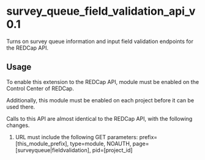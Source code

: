 # survey_queue_field_validation_api_v0.1
Turns on survey queue information and input field validation endpoints for the REDCap API.

## Usage
To enable this extension to the REDCap API, module must be enabled on the Control Center of REDCap.

Additionally, this module must be enabled on each project before it can be used there.

Calls to this API are almost identical to the REDCap API, with the following changes.
1. URL must include the following GET parameters: prefix=[this_module_prefix], type=module, NOAUTH, page=[surveyqueue|fieldvalidation], pid=[project_id]